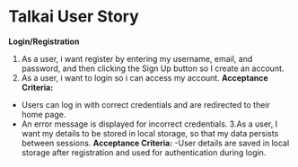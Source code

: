# Talkai User Story

**Login/Registration**
1. As a user, i want register by entering my username, email, and password, and then clicking the Sign Up button so I create an account.
2. As a user, i want to login so i can access my account.
**Acceptance Criteria:**
- Users can log in with correct credentials and are redirected to their home page.
- An error message is displayed for incorrect credentials.
3.As a user, I want my details to be stored in local storage, so that my data persists between sessions.
**Acceptance Criteria:**
-User details are saved in local storage after registration and used for authentication during login.
